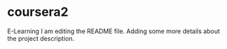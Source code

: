 # coursera2
E-Learning
I am editing the README file. Adding some more details about the project description.

